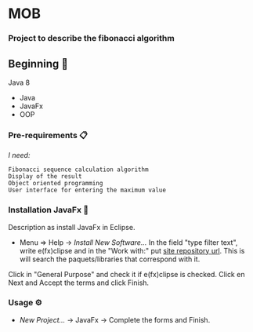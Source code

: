 # MOB

<h3>Project to describe the fibonacci algorithm</h3>

## Beginning 🚀

<p>Java 8</p>

<ul>
	<li> Java </li>
	<li> JavaFx </li>
	<li> OOP </li>
</ul>

### Pre-requirements 📋

_I need:_

	Fibonacci sequence calculation algorithm
	Display of the result
	Object oriented programming
	User interface for entering the maximum value

### Installation JavaFx 🔧

Description as install JavaFx in Eclipse.

 - Menu => Help -> *Install New Software...* In the field "type filter text", write e(fx)clipse and in the "Work with:" put [site repository url](http://download.eclipse.org/releases/neon). This is will search the paquets/libraries that correspond with it.

Click in "General Purpose" and check it if e(fx)clipse is checked. Click en Next and Accept the terms and click Finish.

### Usage ⚙️

+ *New Project...* -> JavaFx -> Complete the forms and Finish.
